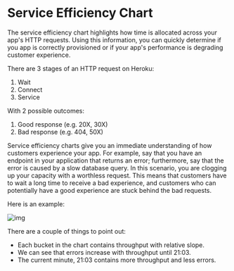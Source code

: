 # Service Efficiency Chart

The service efficiency chart highlights how time is allocated across your app's HTTP requests. Using this information, you can quickly determine if you app is correctly provisioned or if your app's performance is degrading customer experience.

There are 3 stages of an HTTP request on Heroku:

1. Wait
2. Connect
3. Service

With 2 possible outcomes:

1. Good response (e.g. 20X, 30X)
2. Bad response (e.g. 404, 50X)

Service efficiency charts give you an immediate understanding of how customers experience your app. For example, say that you have an endpoint in your application that returns an error; furthermore, say that the error is caused by a slow database query. In this scenario, you are clogging up your capacity with a worthless request. This means that customers have to wait a long time to receive a bad experience, and customers who can potentially have a good experience are stuck behind the bad requests.

Here is an example:

![img](http://f.cl.ly/items/0E361Z3L0V0o340n300F/service-efficiency-page.png)


There are a couple of things to point out:

* Each bucket in the chart contains throughput with relative slope.
* We can see that errors increase with throughput until 21:03.
* The current minute, 21:03 contains more throughput and less errors.
